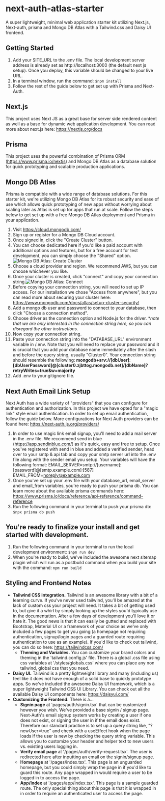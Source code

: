 
# next-auth-atlas-starter

A super lightweight, minimal web application starter kit utilizing Next.js, Next-auth, prisma and Mongo DB Atlas with a Tailwind.css and Daisy UI frontend.

## Getting Started

 1. Add your SITE_URL to the .env file. The local development server address is already set as http://localhost:3000 (the default next js setup). Once you deploy, this variable should be changed to your live URL.
 2. In a terminal window, run the command: `$npm install`
 3. Follow the rest of the guide below to get set up with Prisma and Next-Auth.

## Next.js
This project uses Next JS as a great base for server side rendered content as well as a base for dynamic web application development. You can read more about next.js here: https://nextjs.org/docs

## Prisma
This project uses the powerful combination of Prisma ORM (https://www.prisma.io/nextjs) and Mongo DB Atlas as a database solution for quick prototyping and scalable production applications.

## Mongo DB Atlas
Prisma is compatible with a wide range of database solutions. For this starter kit, we're utilizing Mongo DB Atlas for its robust security and ease of use which allows quick prototyping of new apps without worrying about scaling later as Atlas is set up for apps that run at scale. Follow the steps below to get set up with a free Mongo DB Atlas deployment and Prisma in your application.

 1. Visit https://cloud.mongodb.com/
 2. Sign up or register for a Mongo DB Cloud account.
 3. Once signed in, click the "Create Cluster" button.
 4. You can choose dedicated here if you'd like a paid account with additional options and features, but for a free account for test development, you can simply choose the "Shared" option.![Mongo DB Atlas: Create Cluster](https://i.imgur.com/EcH2sTE.png)
 5. Choose a cloud provider and region. We recommend AWS, but you can choose whichever you like.
 6. Once your cluster is created, click "connect" and copy your connection string.![Mongo DB Atlas: Connect](https://i.imgur.com/dDVbei9.png)
 7. Before copying your connection string, you will need to set up IP access. For our installation we chose "Access from anywhere", but you can read more about securing your cluster here: https://www.mongodb.com/docs/atlas/setup-cluster-security/
 8. Add a mongo db user and password to connect to your database, then click "Choose a connection method".
 9. Choose driver as the connection option and Node.js for the driver. **note that we are only interested in the connection string here, so you can disregard the other instructions.* 
 10. Now copy your connection string.
 11. Paste your connection string into the "DATABASE_URL" environment variable in /.env. Note that you will need to replace your password and it is crucial that you add your database name immediately after the slash and before the query string, usually "Cluster0". Your connection string should resemble the following: **mongodb+srv://[dbUser]:[dbUserPassword]@[cluster0.zjbttog.mongodb.net]/[dbName]?retryWrites=true&w=majority** 
 12. Add .env to your gitignore file.

## Next Auth Email Link Setup
Next Auth has a wide variety of "providers" that you can configure for authentication and authorization. In this project we have opted for a "magic link" style email authentication. In order to set up email authentication, follow the guide below. More configurations for Next Auth providers can be found here: https://next-auth.js.org/providers/

 1. In order to use magic link email signup, you'll need to add a mail server in the .env file. We recommend send in blue (https://app.sendinblue.com/) as it's quick, easy and free to setup. Once you've registered with send in blue and added a verified sender, head over to your smtp & api tab and copy your smtp server url into the .env file along with the sender email you setup. Your variables will have the following format: EMAIL_SERVER=smtp://[username]:[password]@[smtp.example.com]:[587]  
EMAIL_FROM=noreply@example.com
2. Once you've set up your .env file with your database_url, email_server and email_from variables, you're ready to push your prisma db. You can learn more about the available prisma commands here: https://www.prisma.io/docs/reference/api-reference/command-reference
3. Run the following command in your terminal to push your prisma db: `$npx prisma db push`

## You're ready to finalize your install and get started with development.

1. Run the following command in your terminal to run the local development environment: `$npm run dev`
2. When you're ready to build, we've included the awesome next sitemap plugin which will run as a postbuild command when you build your site with the command: `npm run build`

## Styling and Frontend Notes

 - **Tailwind CSS integration.** Tailwind is an awesome library with a bit of a learning curve. If you've never used tailwind, you'll be amazed at the lack of custom css your project will need. It takes a bit of getting used to, but give it a whirl by simply looking up the styles you'd typically use in the documentation. After a few days of development you'll love it or hate it. The good news is that it can easily be gutted and replaced with Bootstrap, Material UI or a framework of your choice as we've only included a few pages to get you going (a homepage not requiring authentication, signup/login pages and a guarded route requiring authentication to use as an example). If you'd like to check out tailwind, you can do so here: https://tailwindcss.com/
	 - **Theming and Variables.** You can customize your brand colors and theming in the 'tailwind.config.js' file. There is a global .css file using css variables at '/styles/globals.css' where you can place any non tailwind, global css that you need.
 - **Daisy UI.** Tailwind is a pretty lightweight library and many (including us) feel like it does not have enough of a solid base to quickly prototype apps. So we've included the awesome Daisy UI framework, which is a super lightweight Tailwind CSS UI Library. You can check out all the available Daisy UI components here: https://daisyui.com/
 - **Customizing the Frontend.** There is a...
	 - **Signin page** at 'pages/auth/signin.tsx' that can be customized however you wish. We've provided a base signin / signup page. Next-Auth's email signup system works by creating a user if one does not exist, or signing the user in if the email does exist. Therefore our standard practice is to set up a query string like, "?newUser=true" and check with a useEffect hook when the page loads if the user is new by checking the query string variable. This allows you to customize your header and helper text to new users vs. existing users logging in.
	 - **Verify email page** at '/pages/auth/verify-request.tsx'. The user is redirected here after inputting an email on the signin/signup page.
	 - **Homepage** at '/pages/index.tsx'. This page is an unguarded homepage, but you could simply wrap the page in <AuthRoute> if you'd like to guard this route. Any page wrapped in <AuthRoute> would require a user to be logged in to access the page.
	 - **App/Index** at '/pages/app/index.tsx'. This page is a sample guarded route. The only special thing about this page is that it is wrapped in <AuthRoute> in order to require an authenticated user to access the page.
